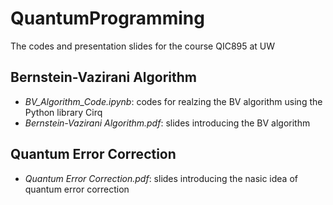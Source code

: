# QuantumProgramming
The codes and presentation slides for the course QIC895 at UW
## Bernstein-Vazirani Algorithm
+ *BV_Algorithm_Code.ipynb*: codes for realzing the BV algorithm using the Python library Cirq
+ *Bernstein-Vazirani Algorithm.pdf*: slides introducing the BV algorithm
## Quantum Error Correction
+ *Quantum Error Correction.pdf*: slides introducing the nasic idea of quantum error correction

